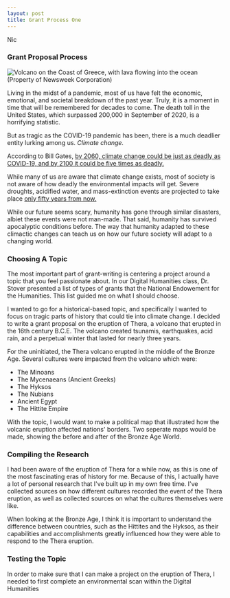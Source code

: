 ```yaml
---
layout: post
title: Grant Process One
---
```

Nic

### Grant Proposal Process

![Volcano on the Coast of Greece, with lava flowing into the ocean](https://nicpol16.github.io/Nic-Pol/images/lava.jpg)
(Property of Newsweek Corporation)

Living in the midst of a pandemic, most of us have felt the economic, emotional, and societal breakdown of the past year. Truly, it is a moment in time that will be remembered for decades to come. The death toll in the United States, which surpassed 200,000 in September of 2020, is a horrifying statistic. 

But as tragic as the COVID-19 pandemic has been, there is a much deadlier entity lurking among us. *Climate change.*

According to Bill Gates, [by 2060, climate change could be just as deadly as COVID-19, and by 2100 it could be five times as deadly.](https://www.gatesnotes.com/Energy/Climate-and-COVID-19)

While many of us are aware that climate change exists, most of society is not aware of how deadly the environmental impacts will get. Severe droughts, acidified water, and mass-extinction events are projected to take place [only fifty years from now.](https://www.globalcitizen.org/de/content/half-earths-species-extinct-2050/) 

While our future seems scary, humanity has gone through similar disasters, albiet these events were not man-made. That said, humanity has survived apocalyptic conditions before. The way that humanity adapted to these climactic changes can teach us on how our future society will adapt to a changing world. 

### Choosing A Topic

The most important part of grant-writing is centering a project around a topic that you feel passionate about. In our Digital Humanities class, Dr. Stover presented a list of types of grants that the National Endowement for the Humanities. This list guided me on what I should choose. 

I wanted to go for a historical-based topic, and specifically I wanted to focus on tragic parts of history that could tie into climate change. 
I decided to write a grant proposal on the eruption of Thera, a volcano that erupted in the 16th century B.C.E. The volcano created tsunamis, earthquakes, acid rain, and a perpetual winter that lasted for nearly three years. 

For the uninitiated, the Thera volcano erupted in the middle of the Bronze Age. Several cultures were impacted from the volcano which were:
* The Minoans
* The Mycenaeans (Ancient Greeks)
* The Hyksos
* The Nubians
* Ancient Egypt
* The Hittite Empire

With the topic, I would want to make a political map that illustrated how the volcanic eruption affected nations' borders. Two seperate maps would be made, showing the before and after of the Bronze Age World. 

### Compiling the Research

I had been aware of the eruption of Thera for a while now, as this is one of the most fascinating eras of history for me. Because of this, I actually have a lot of personal research that I've built up in my own free time. I've collected sources on how different cultures recorded the event of the Thera eruption, as well as collected sources on what the cultures themselves were like. 

When looking at the Bronze Age, I think it is important to understand the difference between countries, such as the Hittites and the Hyksos, as their capabilities and accomplishments greatly influenced how they were able to respond to the Thera eruption. 

### Testing the Topic

In order to make sure that I can make a project on the eruption of Thera, I needed to first complete an environmental scan within the Digital Humanities 
